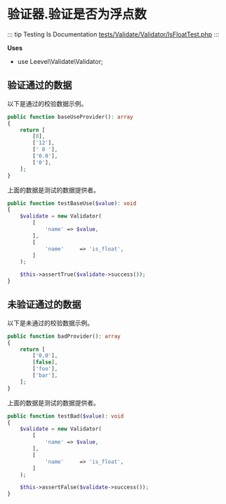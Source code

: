 # 验证器.验证是否为浮点数

::: tip Testing Is Documentation
[tests/Validate/Validator/IsFloatTest.php](https://github.com/hunzhiwange/framework/blob/master/tests/Validate/Validator/IsFloatTest.php)
:::
    
**Uses**

 * use Leevel\Validate\Validator;

## 验证通过的数据

以下是通过的校验数据示例。

``` php
public function baseUseProvider(): array
{
    return [
        [0],
        ['12'],
        [' 0 '],
        ['0.0'],
        ['0'],
    ];
}
```

上面的数据是测试的数据提供者。


``` php
public function testBaseUse($value): void
{
    $validate = new Validator(
        [
            'name' => $value,
        ],
        [
            'name'     => 'is_float',
        ]
    );

    $this->assertTrue($validate->success());
}
```
    
## 未验证通过的数据

以下是未通过的校验数据示例。

``` php
public function badProvider(): array
{
    return [
        ['0,0'],
        [false],
        ['foo'],
        ['bar'],
    ];
}
```

上面的数据是测试的数据提供者。


``` php
public function testBad($value): void
{
    $validate = new Validator(
        [
            'name' => $value,
        ],
        [
            'name'     => 'is_float',
        ]
    );

    $this->assertFalse($validate->success());
}
```